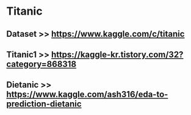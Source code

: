 # Titanic


## Dataset >> https://www.kaggle.com/c/titanic

## Titanic1 >>  https://kaggle-kr.tistory.com/32?category=868318

## Dietanic >> https://www.kaggle.com/ash316/eda-to-prediction-dietanic
